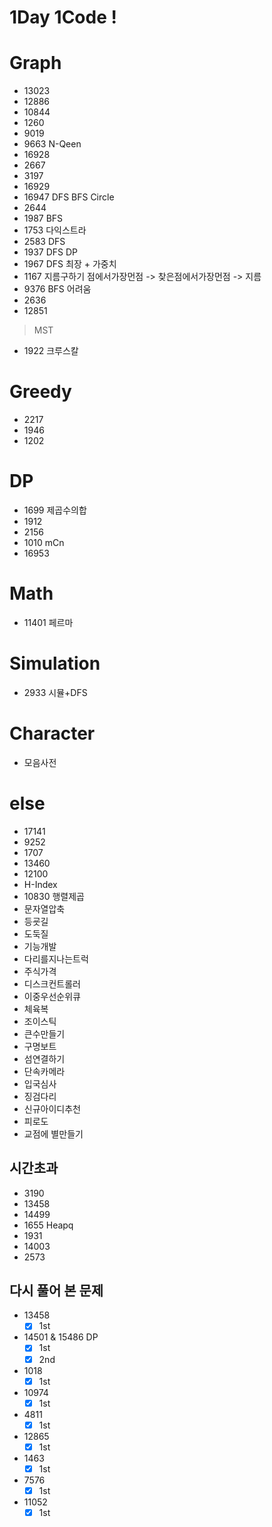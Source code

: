 # 1Day 1Code !

# Graph
- 13023
- 12886
- 10844
- 1260
- 9019
- 9663 N-Qeen
- 16928
- 2667
- 3197
- 16929
- 16947 DFS BFS Circle
- 2644 
- 1987 BFS
- 1753 다익스트라
- 2583 DFS
- 1937 DFS DP
- 1967 DFS 최장 + 가중치
- 1167 지름구하기 점에서가장먼점 -> 찾은점에서가장먼점 -> 지름
- 9376 BFS 어려움
- 2636
- 12851
> MST
- 1922 크루스칼

# Greedy
- 2217
- 1946
- 1202

# DP
- 1699 제곱수의합
- 1912
- 2156
- 1010 mCn
- 16953

# Math
- 11401 페르마

# Simulation
- 2933 시뮬+DFS

# Character 
- 모음사전

# else
- 17141
- 9252
- 1707
- 13460
- 12100
- H-Index
- 10830 행렬제곱
- 문자열압축
- 등굣길
- 도둑질
- 기능개발
- 다리를지나는트럭
- 주식가격
- 디스크컨트롤러
- 이중우선순위큐
- 체육복
- 조이스틱
- 큰수만들기
- 구명보트
- 섬연결하기
- 단속카메라
- 입국심사
- 징검다리
- 신규아이디추천
- 피로도
- 교점에 별만들기

## 시간초과
- 3190
- 13458
- 14499
- 1655 Heapq
- 1931
- 14003
- 2573

## 다시 풀어 본 문제
- 13458
  - [x] 1st
- 14501 & 15486 DP
  - [x] 1st
  - [x] 2nd
- 1018
  - [x] 1st
- 10974
  - [x] 1st
- 4811
  - [x] 1st
- 12865
  - [x] 1st
- 1463
  - [x] 1st
- 7576
  - [x] 1st
- 11052
  - [x] 1st
